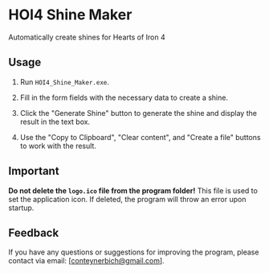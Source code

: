 # HOI4 Shine Maker
 Automatically create shines for Hearts of Iron 4

## Usage

1. Run `HOI4_Shine_Maker.exe`.

2. Fill in the form fields with the necessary data to create a shine.

3. Click the "Generate Shine" button to generate the shine and display the result in the text box.

4. Use the "Copy to Clipboard", "Clear content", and "Create a file" buttons to work with the result.


## Important

**Do not delete the `logo.ico` file from the program folder!** This file is used to set the application icon. If deleted, the program will throw an error upon startup.

## Feedback

If you have any questions or suggestions for improving the program, please contact via email: [conteynerbich@gmail.com].
